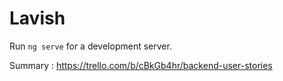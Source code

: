 # Lavish


Run `ng serve` for a development server.


Summary : https://trello.com/b/cBkGb4hr/backend-user-stories
